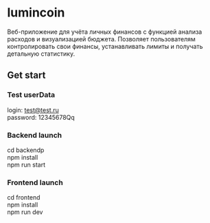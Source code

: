 # lumincoin

Веб-приложение для учёта личных финансов с функцией анализа расходов и визуализацией бюджета. Позволяет пользователям контролировать свои финансы, устанавливать лимиты и получать детальную статистику.

## Get start

### Test userData

login: test@test.ru <br>
password: 12345678Qq

### Backend launch


cd backendp <br>
npm install <br>
npm run start 

### Frontend launch

cd frontend <br>
npm install <br>
npm run dev

